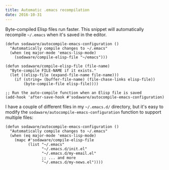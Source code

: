 ```yaml
---
title: Automatic .emacs recompilation
date: 2016-10-31
---
```


Byte-compiled Elisp files run faster. This snippet will automatically recompile
`~/.emacs` when it's saved in the editor.

```elisp
(defun sodaware/autocompile-emacs-configuration ()
  "Automatically compile changes to ~/.emacs"
  (when (eq major-mode 'emacs-lisp-mode)
    (sodaware/compile-elisp-file "~/emacs")))

(defun sodaware/compile-elisp-file (file-name)
  "Byte-compile FILE-NAME if it exists."
  (let ((elisp-file (expand-file-name file-name)))
    (if (string= (buffer-file-name) (file-chase-links elisp-file))
        (byte-compile-file elisp-file))))

;; Run the auto-compile function when an Elisp file is saved
(add-hook 'after-save-hook #'sodaware/autocompile-emacs-configuration)
```

I have a couple of different files in my `~/.emacs.d/` directory, but it's easy
to modify the `sodaware/autocompile-emacs-configuration` function to support
multiple files:

```elisp
(defun sodaware/autocompile-emacs-configuration ()
  "Automatically compile changes to ~/.emacs"
  (when (eq major-mode 'emacs-lisp-mode)
    (mapc #'sodaware/compile-elisp-file
          (list "~/.emacs"
                "~/.emacs.d/init.el"
                "~/.emacs.d/my-email.el"
                ;; ... and more
                "~/.emacs.d/my-news.el"))))
```
